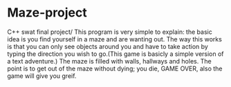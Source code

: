 # Maze-project
C++ swat final project/
This program is very simple to explain: the basic idea is you find yourself in a maze and are wanting out. The way this works is that you can only see objects around you and have to take action by typing the direction you wish to go.(This game is basicly a simple version of a text adventure.) The maze is filled with walls, hallways and holes. The point is to get out of the maze without dying; you die, GAME OVER, also the game will give you greif.
